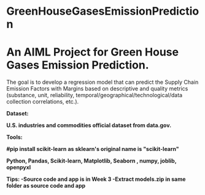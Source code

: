 # GreenHouseGasesEmissionPrediction
<h1>An AIML Project for Green House Gases Emission Prediction.</h1>

<p>The goal is to develop a regression model that can predict the Supply Chain Emission Factors with Margins based on descriptive and quality metrics (substance, unit, reliability, temporal/geographical/technological/data collection correlations, etc.).</p>

<b>Dataset:
<p>U.S. industries and commodities official dataset from data.gov.</p>

<b>Tools:
<p>#pip install scikit-learn as sklearn's original name is "scikit-learn"</p>
Python, Pandas, Scikit-learn, Matplotlib, Seaborn , numpy, joblib, openpyxl

Tips:
-Source code and app is in Week 3
-Extract models.zip in same folder as source code and app

